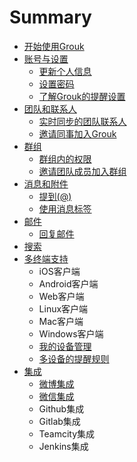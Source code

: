 # Summary

* [开始使用Grouk](README.md)
* [账号与设置](account_and_setting.md)
   * [更新个人信息](update_user_profile.md)
   * [设置密码](setting_password.md)
   * [了解Grouk的提醒设置](understanding_grouk_notifications.md)
* [团队和联系人](team_and_contact.md)
   * [实时同步的团队联系人](understanding_grouk_contact.md)
   * [邀请同事加入Grouk](inviting_new_members.md)
* [群组](group.md)
   * [群组内的权限](group_member_privilege.md)
   * [邀请团队成员加入群组](invite_team_members_join_group.md)
* [消息和附件](message_and_attachment.md)
   * [提到(@)](mention.md)
   * [使用消息标签](using_message_tag.md)
* [邮件](email.md)
   * [回复邮件](reply_email.md)
* [搜索](search.md)
* [多终端支持](client.md)
   * iOS客户端
   * Android客户端
   * Web客户端
   * Linux客户端
   * Mac客户端
   * Windows客户端
   * [我的设备管理](my_devices.md)
   * [多设备的提醒规则](multi-devices-notification.md)
* [集成](integration.md)
   * [微博集成](integration_weibo.md)
   * [微信集成](integration_weichat.md)
   * Github集成
   * Gitlab集成
   * Teamcity集成
   * Jenkins集成

